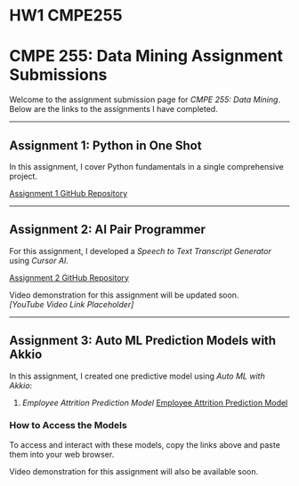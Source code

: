 # HW1 CMPE255
# CMPE 255: Data Mining Assignment Submissions

Welcome to the assignment submission page for *CMPE 255: Data Mining*. Below are the links to the assignments I have completed.

---

## Assignment 1: Python in One Shot

In this assignment, I cover Python fundamentals in a single comprehensive project.

[Assignment 1 GitHub Repository](#)

---

## Assignment 2: AI Pair Programmer

For this assignment, I developed a *Speech to Text Transcript Generator* using *Cursor AI*.

[Assignment 2 GitHub Repository](#)

Video demonstration for this assignment will be updated soon.  
*[YouTube Video Link Placeholder]*

---

## Assignment 3: Auto ML Prediction Models with Akkio

In this assignment, I created one predictive model using *Auto ML with Akkio*:

1. *Employee Attrition Prediction Model*
   [Employee Attrition Prediction Model](https://app.akkio.com/deployments/184166ce-787b-4fb5-ad6b-81556ceb182e)


### How to Access the Models

To access and interact with these models, copy the links above and paste them into your web browser.

Video demonstration for this assignment will also be available soon.  

